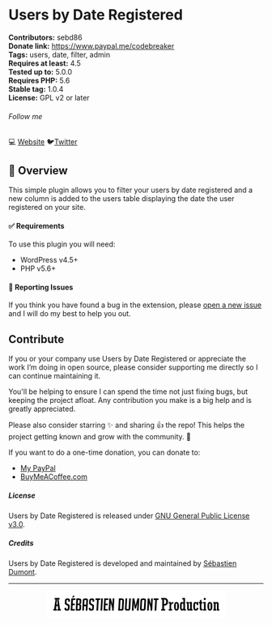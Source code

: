 # Users by Date Registered

**Contributors:** sebd86  
**Donate link:** https://www.paypal.me/codebreaker  
**Tags:** users, date, filter, admin  
**Requires at least:** 4.5  
**Tested up to:** 5.0.0  
**Requires PHP:** 5.6  
**Stable tag:** 1.0.4  
**License:** GPL v2 or later  

###### Follow me
💻 [Website](https://sebastiendumont.com) 🐦[Twitter](https://twitter.com/sebd86)


## 🔔 Overview

This simple plugin allows you to filter your users by date registered and a new column is added to the users table displaying the date the user registered on your site.


#### ✅ Requirements

To use this plugin you will need:

* WordPress v4.5+
* PHP v5.6+

#### 📝 Reporting Issues

If you think you have found a bug in the extension, please [open a new issue](https://github.com/seb86/Users-by-Date-Registered/issues/new) and I will do my best to help you out.


## Contribute

If you or your company use Users by Date Registered or appreciate the work I’m doing in open source, please consider supporting me directly so I can continue maintaining it.

You'll be helping to ensure I can spend the time not just fixing bugs, but keeping the project afloat. Any contribution you make is a big help and is greatly appreciated.

Please also consider starring ✨ and sharing 👍 the repo! This helps the project getting known and grow with the community. 🙏

If you want to do a one-time donation, you can donate to:
- [My PayPal](https://www.paypal.me/codebreaker)
- [BuyMeACoffee.com](https://www.buymeacoffee.com/sebastien)


##### License

Users by Date Registered is released under [GNU General Public License v3.0](http://www.gnu.org/licenses/gpl-3.0.html).


##### Credits

Users by Date Registered is developed and maintained by [Sébastien Dumont](https://sebastiendumont.com/about/).

---

<p align="center">
	<img src="https://raw.githubusercontent.com/seb86/my-open-source-readme-template/master/a-sebastien-dumont-production.png" width="353">
</p>
